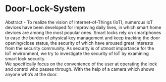 # Door-Lock-System
Abstract - To realize the vision of Internet-of-Things (IoT), numerous IoT devices have been developed for improving daily lives, 
in which smart home devices are among the most popular ones. Smart locks rely on smartphones to ease the burden of physical key management 
and keep tracking the door opening/close status, the security of which have aroused great interests from the security community. 
As security is of utmost importance for the IoT environment, we try to investigate the security of   IoT by examining smart lock security.  
We specifically focus on the convenience of the user at operating the lock and control who passes through. 
With the help of a camera which shows anyone who’s at the door.
